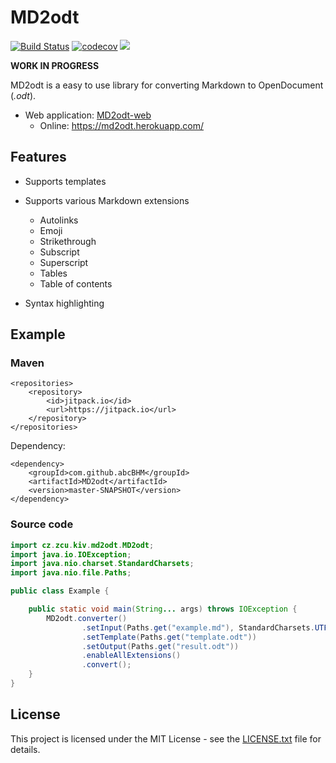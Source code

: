 # MD2odt

[![Build Status](https://travis-ci.org/abcBHM/MD2odt.svg?branch=master)](https://travis-ci.org/abcBHM/MD2odt)
[![codecov](https://codecov.io/gh/abcBHM/MD2odt/branch/master/graph/badge.svg)](https://codecov.io/gh/abcBHM/MD2odt)
[![](https://jitpack.io/v/abcBHM/MD2odt.svg)](https://jitpack.io/#abcBHM/MD2odt)

**WORK IN PROGRESS**


MD2odt is a easy to use library for converting Markdown to OpenDocument (*.odt*).

* Web application: [MD2odt-web](https://github.com/abcBHM/MD2odt-web)
    * Online: https://md2odt.herokuapp.com/

## Features
* Supports templates

* Supports various Markdown extensions
    * Autolinks
    * Emoji
    * Strikethrough
    * Subscript
    * Superscript
    * Tables
    * Table of contents

* Syntax highlighting

## Example

### Maven

```
<repositories>
    <repository>
        <id>jitpack.io</id>
        <url>https://jitpack.io</url>
    </repository>
</repositories>
```

Dependency:
```
<dependency>
    <groupId>com.github.abcBHM</groupId>
    <artifactId>MD2odt</artifactId>
    <version>master-SNAPSHOT</version>
</dependency>
```

### Source code

```java
import cz.zcu.kiv.md2odt.MD2odt;
import java.io.IOException;
import java.nio.charset.StandardCharsets;
import java.nio.file.Paths;

public class Example {

    public static void main(String... args) throws IOException {
        MD2odt.converter()
                .setInput(Paths.get("example.md"), StandardCharsets.UTF_8)
                .setTemplate(Paths.get("template.odt"))
                .setOutput(Paths.get("result.odt"))
                .enableAllExtensions()
                .convert();
    }
}
```

## License
This project is licensed under the MIT License - see the [LICENSE.txt](LICENSE.txt)
file for details.
